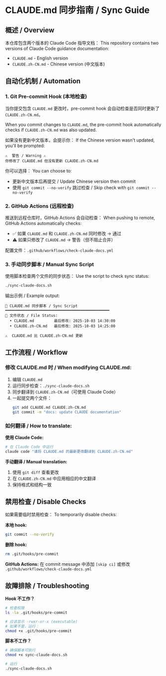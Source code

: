 # CLAUDE.md 同步指南 / Sync Guide

## 概述 / Overview

本仓库包含两个版本的 Claude Code 指导文档：
This repository contains two versions of Claude Code guidance documentation:

- `CLAUDE.md` - English version
- `CLAUDE.zh-CN.md` - Chinese version (中文版本)

## 自动化机制 / Automation

### 1. Git Pre-commit Hook (本地检查)

当你提交包含 `CLAUDE.md` 更改时，pre-commit hook 会自动检查是否同时更新了 `CLAUDE.zh-CN.md`。

When you commit changes to `CLAUDE.md`, the pre-commit hook automatically checks if `CLAUDE.zh-CN.md` was also updated.

如果没有更新中文版本，会提示你：
If the Chinese version wasn't updated, you'll be prompted:

```
⚠️  警告 / Warning ⚠️
你修改了 CLAUDE.md 但没有更新 CLAUDE.zh-CN.md
```

你可以选择：
You can choose to:
- 更新中文版本后再提交 / Update Chinese version then commit
- 使用 `git commit --no-verify` 跳过检查 / Skip check with `git commit --no-verify`

### 2. GitHub Actions (远程检查)

推送到远程仓库时，GitHub Actions 会自动检查：
When pushing to remote, GitHub Actions automatically checks:

- ✅ 如果 `CLAUDE.md` 和 `CLAUDE.zh-CN.md` 同时修改 → 通过
- ⚠️ 如果只修改了 `CLAUDE.md` → 警告（但不阻止合并）

配置文件：`.github/workflows/check-claude-docs.yml`

### 3. 手动同步脚本 / Manual Sync Script

使用脚本检查两个文件的同步状态：
Use the script to check sync status:

```bash
./sync-claude-docs.sh
```

输出示例 / Example output:
```
📝 CLAUDE.md 同步脚本 / Sync Script
━━━━━━━━━━━━━━━━━━━━━━━━━━━━━━━━━━━━━━━━━━━━━━━
📄 文件状态 / File Status:
  • CLAUDE.md         最后修改: 2025-10-03 14:30:00
  • CLAUDE.zh-CN.md   最后修改: 2025-10-03 14:25:00

⚠️  CLAUDE.md 比 CLAUDE.zh-CN.md 更新
```

## 工作流程 / Workflow

### 修改 CLAUDE.md 时 / When modifying CLAUDE.md:

1. 编辑 `CLAUDE.md`
2. 运行同步检查：`./sync-claude-docs.sh`
3. 同步翻译到 `CLAUDE.zh-CN.md`（可使用 Claude Code）
4. 一起提交两个文件：
   ```bash
   git add CLAUDE.md CLAUDE.zh-CN.md
   git commit -m "docs: update CLAUDE documentation"
   ```

### 如何翻译 / How to translate:

**使用 Claude Code:**
```bash
# 在 Claude Code 中运行
claude code "请将 CLAUDE.md 的最新更改翻译到 CLAUDE.zh-CN.md"
```

**手动翻译 / Manual translation:**
1. 使用 `git diff` 查看更改
2. 在 `CLAUDE.zh-CN.md` 中应用相应的中文翻译
3. 保持格式和结构一致

## 禁用检查 / Disable Checks

如果需要临时禁用检查：
To temporarily disable checks:

**本地 hook:**
```bash
git commit --no-verify
```

**删除 hook:**
```bash
rm .git/hooks/pre-commit
```

**GitHub Actions:**
在 commit message 中添加 `[skip ci]` 或修改 `.github/workflows/check-claude-docs.yml`

## 故障排除 / Troubleshooting

**Hook 不工作？**
```bash
# 检查权限
ls -la .git/hooks/pre-commit

# 应该显示 -rwxr-xr-x (executable)
# 如果不是，运行：
chmod +x .git/hooks/pre-commit
```

**脚本不工作？**
```bash
# 确保脚本可执行
chmod +x sync-claude-docs.sh

# 运行
./sync-claude-docs.sh
```
